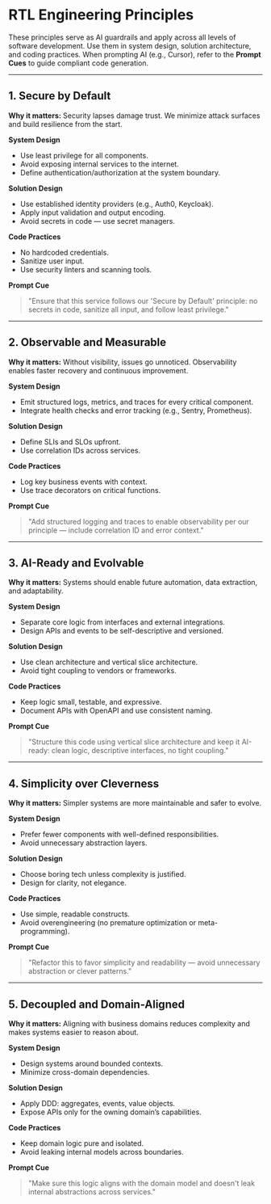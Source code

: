 # RTL Engineering Principles

These principles serve as AI guardrails and apply across all levels of software development. Use them in system design, solution architecture, and coding practices. When prompting AI (e.g., Cursor), refer to the **Prompt Cues** to guide compliant code generation.

---

## 1. Secure by Default

**Why it matters:** Security lapses damage trust. We minimize attack surfaces and build resilience from the start.

**System Design**
- Use least privilege for all components.
- Avoid exposing internal services to the internet.
- Define authentication/authorization at the system boundary.

**Solution Design**
- Use established identity providers (e.g., Auth0, Keycloak).
- Apply input validation and output encoding.
- Avoid secrets in code — use secret managers.

**Code Practices**
- No hardcoded credentials.
- Sanitize user input.
- Use security linters and scanning tools.

**Prompt Cue**
> "Ensure that this service follows our 'Secure by Default' principle: no secrets in code, sanitize all input, and follow least privilege."

---

## 2. Observable and Measurable

**Why it matters:** Without visibility, issues go unnoticed. Observability enables faster recovery and continuous improvement.

**System Design**
- Emit structured logs, metrics, and traces for every critical component.
- Integrate health checks and error tracking (e.g., Sentry, Prometheus).

**Solution Design**
- Define SLIs and SLOs upfront.
- Use correlation IDs across services.

**Code Practices**
- Log key business events with context.
- Use trace decorators on critical functions.

**Prompt Cue**
> "Add structured logging and traces to enable observability per our principle — include correlation ID and error context."

---

## 3. AI-Ready and Evolvable

**Why it matters:** Systems should enable future automation, data extraction, and adaptability.

**System Design**
- Separate core logic from interfaces and external integrations.
- Design APIs and events to be self-descriptive and versioned.

**Solution Design**
- Use clean architecture and vertical slice architecture.
- Avoid tight coupling to vendors or frameworks.

**Code Practices**
- Keep logic small, testable, and expressive.
- Document APIs with OpenAPI and use consistent naming.

**Prompt Cue**
> "Structure this code using vertical slice architecture and keep it AI-ready: clean logic, descriptive interfaces, no tight coupling."

---

## 4. Simplicity over Cleverness

**Why it matters:** Simpler systems are more maintainable and safer to evolve.

**System Design**
- Prefer fewer components with well-defined responsibilities.
- Avoid unnecessary abstraction layers.

**Solution Design**
- Choose boring tech unless complexity is justified.
- Design for clarity, not elegance.

**Code Practices**
- Use simple, readable constructs.
- Avoid overengineering (no premature optimization or meta-programming).

**Prompt Cue**
> "Refactor this to favor simplicity and readability — avoid unnecessary abstraction or clever patterns."

---

## 5. Decoupled and Domain-Aligned

**Why it matters:** Aligning with business domains reduces complexity and makes systems easier to reason about.

**System Design**
- Design systems around bounded contexts.
- Minimize cross-domain dependencies.

**Solution Design**
- Apply DDD: aggregates, events, value objects.
- Expose APIs only for the owning domain’s capabilities.

**Code Practices**
- Keep domain logic pure and isolated.
- Avoid leaking internal models across boundaries.

**Prompt Cue**
> "Make sure this logic aligns with the domain model and doesn't leak internal abstractions across services."
